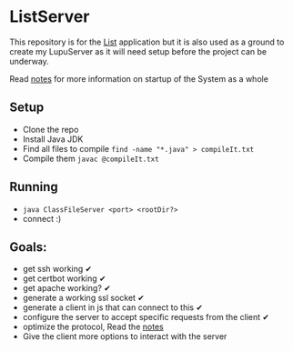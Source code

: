 # ListServer
This repository is for the [List](https://github.com/HoldenErnest/List) application but it is also used as a ground to create my LupuServer as it will need setup before the project can be underway.

Read [notes](notes.md) for more information on startup of the System as a whole

## Setup
- Clone the repo
- Install Java JDK
- Find all files to compile `find -name "*.java" > compileIt.txt`
- Compile them `javac @compileIt.txt`

## Running
- `java ClassFileServer <port> <rootDir?>`
- connect :)

## Goals:
- get ssh working ✔
- get certbot working ✔
- get apache working? ✔
- generate a working ssl socket ✔
- generate a client in js that can connect to this ✔
- configure the server to accept specific requests from the client ✔
- optimize the protocol, Read the [notes](notes.md)
- Give the client more options to interact with the server
